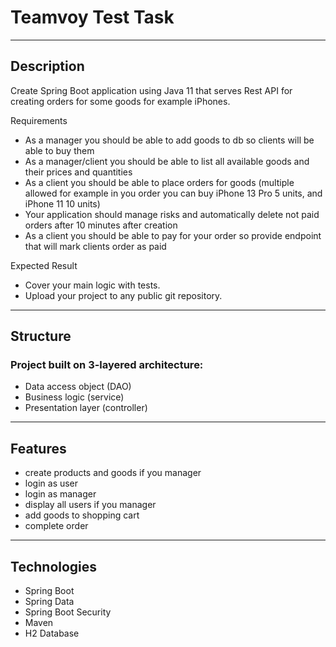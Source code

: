 # Teamvoy Test Task

---

## Description

Create Spring Boot application using Java 11 that serves Rest API for creating orders for some goods for example iPhones.

Requirements

* As a manager you should be able to add goods to db so clients will be able to buy them
* As a manager/client you should be able to list all available goods and their prices and quantities
* As a client you should be able to place orders for goods (multiple allowed for example in you order you can buy iPhone 13 Pro 5 units, and iPhone 11 10 units)
* Your application should manage risks and automatically delete not paid orders after 10 minutes after creation
* As a client you should be able to pay for your order so provide endpoint that will mark clients order as paid

Expected Result

* Cover your main logic with tests.
* Upload your project to any public git repository.

---

## Structure
### Project built on 3-layered architecture:
* Data access object (DAO)
* Business logic (service)
* Presentation layer (controller)

---

## Features
* create products and goods if you manager
* login as user 
* login as manager 
* display all users if you manager
* add goods to shopping cart
* complete order

---

## Technologies
* Spring Boot
* Spring Data
* Spring Boot Security
* Maven
* H2 Database